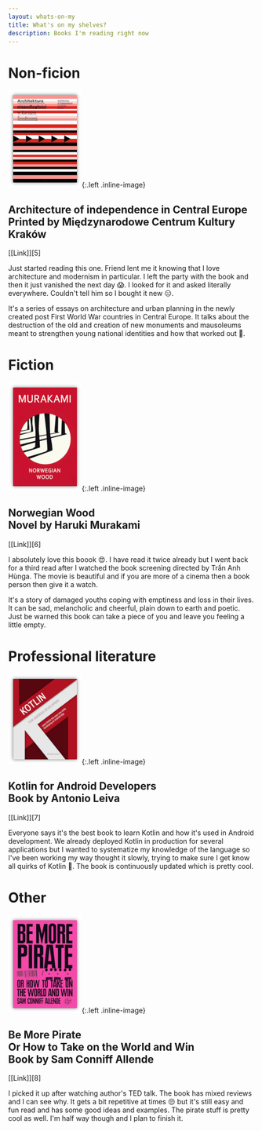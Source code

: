 ```yaml
---
layout: whats-on-my
title: What's on my shelves?
description: Books I'm reading right now
---
```


# Non-ficion

![Architecture of independence in Central Europe][1]{:.left .inline-image} 

<h2>
Architecture of independence in Central Europe <br />
<span class="grey">Printed by Międzynarodowe Centrum Kultury Kraków</span>
</h2>
[[Link]][5]

Just started reading this one. Friend lent me it knowing that I love architecture and modernism in particular. I left the party with the book and then it just vanished the next day 😱️. I looked for it and asked literally everywhere. Couldn't tell him so I bought it new 😑️.

It's a series of essays on architecture and urban planning in the newly created post First World War countries in Central Europe. It talks about the destruction of the old and creation of new monuments and mausoleums meant to strengthen young national identities and how that worked out 🤔️.

<div class="clear"></div>

# Fiction

![Norwegian Wood][2]{:.left .inline-image} 

<h2>
Norwegian Wood <br />
<span class="grey">Novel by Haruki Murakami</span>
</h2>
[[Link]][6]

I absolutely love this boook 😍️. I have read it twice already but I went back for a third read after I watched the book screening directed by Trần Anh Hùnga. The movie is beautiful and if you are more of a cinema then a book person then give it a watch.

It's a story of damaged youths coping with emptiness and loss in their lives. It can be sad, melancholic and cheerful, plain down to earth and poetic. Just be warned this book can take a piece of you and leave you feeling a little empty.

<div class="clear"></div>

# Professional literature

![Kotlin for Android Developers][3]{:.left .inline-image} 

<h2>
Kotlin for Android Developers <br />
<span class="grey">Book by Antonio Leiva</span>
</h2>
[[Link]][7]

Everyone says it's the best book to learn Kotlin and how it's used in Android development. We already deployed Kotlin in production for several applications but I wanted to systematize my knowledge of the language so I've been working my way thought it slowly, trying to make sure I get know all quirks of Kotlin 🧐️. The book is continuously updated which is pretty cool.

<div class="clear"></div>

# Other

![Be More Pirate][4]{:.left .inline-image} 

<h2>
Be More Pirate <br />
Or How to Take on the World and Win <br />
<span class="grey">Book by Sam Conniff Allende</span>
</h2>
[[Link]][8]

I picked it up after watching author's TED talk. The book has mixed reviews and I can see why. It gets a bit repetitive at times 😒️ but it's still easy and fun read and has some good ideas and examples. The pirate stuff is pretty cool as well. I'm half way though and I plan to finish it.

<div class="clear"></div>

[1]: /assets/img/shelves/book-1.png
[2]: /assets/img/shelves/book-2.png
[3]: /assets/img/shelves/book-3.png
[4]: /assets/img/shelves/book-4.png
[5]: https://www.bookdepository.com/Architektura-niepodleglosci-w-Europie-Srodkowej/9788363463830
[6]: https://www.goodreads.com/book/show/11297.Norwegian_Wood
[7]: https://www.goodreads.com/book/show/29966226-kotlin-for-android-developers
[8]: https://www.goodreads.com/book/show/36200494-be-more-pirate




